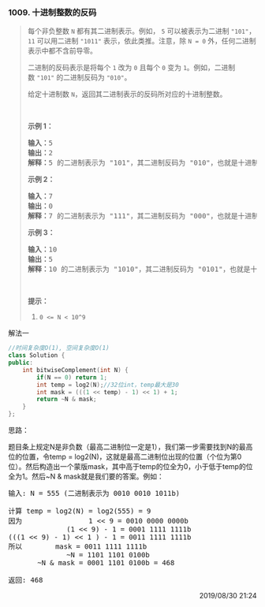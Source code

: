 ### 1009. 十进制整数的反码

> <div class="content__2ebE"><p>每个非负整数&nbsp;<code>N</code>&nbsp;都有其二进制表示。例如，&nbsp;<code>5</code>&nbsp;可以被表示为二进制&nbsp;<code>"101"</code>，<code>11</code> 可以用二进制&nbsp;<code>"1011"</code>&nbsp;表示，依此类推。注意，除&nbsp;<code>N = 0</code>&nbsp;外，任何二进制表示中都不含前导零。</p>
> 
> <p>二进制的反码表示是将每个&nbsp;<code>1</code>&nbsp;改为&nbsp;<code>0</code>&nbsp;且每个&nbsp;<code>0</code>&nbsp;变为&nbsp;<code>1</code>。例如，二进制数&nbsp;<code>"101"</code>&nbsp;的二进制反码为&nbsp;<code>"010"</code>。</p>
> 
> <p>给定十进制数&nbsp;<code>N</code>，返回其二进制表示的反码所对应的十进制整数。</p>
> 
> <p>&nbsp;</p>
> 
> <ol>
> </ol>
> 
> <p><strong>示例 1：</strong></p>
> 
> <pre><strong>输入：</strong>5
> <strong>输出：</strong>2
> <strong>解释：</strong>5 的二进制表示为 "101"，其二进制反码为 "010"，也就是十进制中的 2 。
> </pre>
> 
> <p><strong>示例 2：</strong></p>
> 
> <pre><strong>输入：</strong>7
> <strong>输出：</strong>0
> <strong>解释：</strong>7 的二进制表示为 "111"，其二进制反码为 "000"，也就是十进制中的 0 。
> </pre>
> 
> <p><strong>示例 3：</strong></p>
> 
> <pre><strong>输入：</strong>10
> <strong>输出：</strong>5
> <strong>解释：</strong>10 的二进制表示为 "1010"，其二进制反码为 "0101"，也就是十进制中的 5 。
> </pre>
> 
> <p>&nbsp;</p>
> 
> <p><strong>提示：</strong></p>
> 
> <ol>
> 	<li><code>0 &lt;= N &lt; 10^9</code></li>
> </ol>
> </div>

解法一
```cpp
//时间复杂度O(1), 空间复杂度O(1)
class Solution {
public:
    int bitwiseComplement(int N) {
        if(N == 0) return 1;
        int temp = log2(N);//32位int，temp最大是30
        int mask = (((1 << temp) - 1) << 1) + 1;
        return ~N & mask;
    }
};
```

思路：

题目条上规定N是非负数（最高二进制位一定是1），我们第一步需要找到N的最高位的位置，令temp = log2(N)，这就是最高二进制位出现的位置（个位为第0位）。然后构造出一个蒙版mask，其中高于temp的位全为0，小于低于temp的位全为1。然后~N & mask就是我们要的答案。例如：

<pre>
输入: N = 555 (二进制表示为 0010 0010 1011b)

计算 temp = log2(N) = log2(555) = 9
因为                1 << 9 = 0010 0000 0000b
              (1 << 9) - 1 = 0001 1111 1111b
(((1 << 9) - 1) << 1 ) - 1 = 0011 1111 1111b
所以        mask = 0011 1111 1111b
              ~N = 1101 1101 0100b
       ~N & mask = 0001 1101 0100b = 468

返回: 468
</pre>

<div style="text-align: right"> 2019/08/30 21:24 </div>